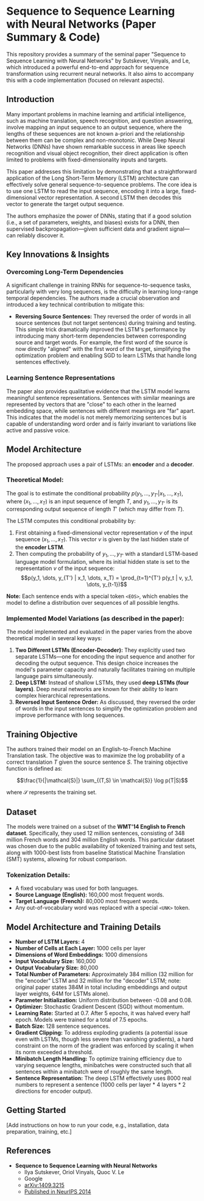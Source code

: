 # Sequence to Sequence Learning with Neural Networks (Paper Summary & Code)

This repository provides a summary of the seminal paper "Sequence to Sequence Learning with Neural Networks" by Sutskever, Vinyals, and Le, which introduced a powerful end-to-end approach for sequence transformation using recurrent neural networks. It also aims to accompany this with a code implementation (focused on relevant aspects).

## Introduction

Many important problems in machine learning and artificial intelligence, such as machine translation, speech recognition, and question answering, involve mapping an input sequence to an output sequence, where the lengths of these sequences are not known a-priori and the relationship between them can be complex and non-monotonic. While Deep Neural Networks (DNNs) have shown remarkable success in areas like speech recognition and visual object recognition, their direct application is often limited to problems with fixed-dimensionality inputs and targets.

This paper addresses this limitation by demonstrating that a straightforward application of the Long Short-Term Memory (LSTM) architecture can effectively solve general sequence-to-sequence problems. The core idea is to use one LSTM to read the input sequence, encoding it into a large, fixed-dimensional vector representation. A second LSTM then decodes this vector to generate the target output sequence.

The authors emphasize the power of DNNs, stating that if a good solution (i.e., a set of parameters, weights, and biases) exists for a DNN, then supervised backpropagation—given sufficient data and gradient signal—can reliably discover it.

## Key Innovations & Insights

### Overcoming Long-Term Dependencies

A significant challenge in training RNNs for sequence-to-sequence tasks, particularly with very long sequences, is the difficulty in learning long-range temporal dependencies. The authors made a crucial observation and introduced a key technical contribution to mitigate this:

* **Reversing Source Sentences:** They reversed the order of words in all source sentences (but not target sentences) during training and testing. This simple trick dramatically improved the LSTM's performance by introducing many short-term dependencies between corresponding source and target words. For example, the first word of the source is now directly "aligned" with the first word of the target, simplifying the optimization problem and enabling SGD to learn LSTMs that handle long sentences effectively.

### Learning Sentence Representations

The paper also provides qualitative evidence that the LSTM model learns meaningful sentence representations. Sentences with similar meanings are represented by vectors that are "close" to each other in the learned embedding space, while sentences with different meanings are "far" apart. This indicates that the model is not merely memorizing sentences but is capable of understanding word order and is fairly invariant to variations like active and passive voice.

## Model Architecture

The proposed approach uses a pair of LSTMs: an **encoder** and a **decoder**.

### Theoretical Model:

The goal is to estimate the conditional probability $p(y_1, \dots, y_{T'} | x_1, \dots, x_T)$, where $(x_1, \dots, x_T)$ is an input sequence of length $T$, and $y_1, \dots, y_{T'}$ is its corresponding output sequence of length $T'$ (which may differ from $T$).

The LSTM computes this conditional probability by:
1.  First obtaining a fixed-dimensional vector representation $v$ of the input sequence $(x_1, \dots, x_T)$. This vector $v$ is given by the last hidden state of the **encoder LSTM**.
2.  Then computing the probability of $y_1, \dots, y_{T'}$ with a standard LSTM-based language model formulation, where its initial hidden state is set to the representation $v$ of the input sequence:
    $$p(y_1, \dots, y_{T'} | x_1, \dots, x_T) = \prod_{t=1}^{T'} p(y_t | v, y_1, \dots, y_{t-1})$$

**Note:** Each sentence ends with a special token `<EOS>`, which enables the model to define a distribution over sequences of all possible lengths.

### Implemented Model Variations (as described in the paper):

The model implemented and evaluated in the paper varies from the above theoretical model in several key ways:

1.  **Two Different LSTMs (Encoder-Decoder):** They explicitly used two separate LSTMs—one for encoding the input sequence and another for decoding the output sequence. This design choice increases the model's parameter capacity and naturally facilitates training on multiple language pairs simultaneously.
2.  **Deep LSTM:** Instead of shallow LSTMs, they used **deep LSTMs (four layers)**. Deep neural networks are known for their ability to learn complex hierarchical representations.
3.  **Reversed Input Sentence Order:** As discussed, they reversed the order of words in the input sentences to simplify the optimization problem and improve performance with long sequences.

## Training Objective

The authors trained their model on an English-to-French Machine Translation task. The objective was to maximize the log probability of a correct translation $T$ given the source sentence $S$. The training objective function is defined as:

$$\frac{1}{|\mathcal{S}|} \sum_{(T,S) \in \mathcal{S}} \log p(T|S)$$

where $\mathcal{S}$ represents the training set.

## Dataset

The models were trained on a subset of the **WMT'14 English to French dataset**. Specifically, they used 12 million sentences, consisting of 348 million French words and 304 million English words. This particular dataset was chosen due to the public availability of tokenized training and test sets, along with 1000-best lists from baseline Statistical Machine Translation (SMT) systems, allowing for robust comparison.

### Tokenization Details:

* A fixed vocabulary was used for both languages.
* **Source Language (English):** 160,000 most frequent words.
* **Target Language (French):** 80,000 most frequent words.
* Any out-of-vocabulary word was replaced with a special `<UNK>` token.

## Model Architecture and Training Details

* **Number of LSTM Layers:** 4
* **Number of Cells at Each Layer:** 1000 cells per layer
* **Dimensions of Word Embeddings:** 1000 dimensions
* **Input Vocabulary Size:** 160,000
* **Output Vocabulary Size:** 80,000
* **Total Number of Parameters:** Approximately 384 million (32 million for the "encoder" LSTM and 32 million for the "decoder" LSTM; note: original paper states 384M in total including embeddings and output layer weights, 64M for LSTMs alone).
* **Parameter Initialization:** Uniform distribution between -0.08 and 0.08.
* **Optimizer:** Stochastic Gradient Descent (SGD) without momentum.
* **Learning Rate:** Started at 0.7. After 5 epochs, it was halved every half epoch. Models were trained for a total of 7.5 epochs.
* **Batch Size:** 128 sentence sequences.
* **Gradient Clipping:** To address exploding gradients (a potential issue even with LSTMs, though less severe than vanishing gradients), a hard constraint on the norm of the gradient was enforced by scaling it when its norm exceeded a threshold.
* **Minibatch Length Handling:** To optimize training efficiency due to varying sequence lengths, minibatches were constructed such that all sentences within a minibatch were of roughly the same length.
* **Sentence Representation:** The deep LSTM effectively uses 8000 real numbers to represent a sentence (1000 cells per layer * 4 layers * 2 directions for encoder output).

## Getting Started

[Add instructions on how to run your code, e.g., installation, data preparation, training, etc.]

## References

* **Sequence to Sequence Learning with Neural Networks**
    * Ilya Sutskever, Oriol Vinyals, Quoc V. Le
    * Google
    * [arXiv:1409.3215](https://arxiv.org/abs/1409.3215)
    * [Published in NeurIPS 2014](https://papers.nips.cc/paper_files/paper/2014/file/5a18e133cbf9f257297f410bb7eca942-Paper.pdf)